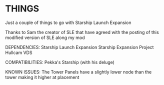 # THINGS
Just a couple of things to go with Starship Launch Expansion

Thanks to Sam the creator of SLE that have agreed with the posting of this modified version of SLE along my mod

DEPENDENCIES:
Starship Launch Expansion
Starship Expansion Project
Hullcam VDS

COMPATIBILITIES:
Pekka's Starship (with his deluge)

KNOWN ISSUES:
The Tower Panels have a slightly lower node than the tower making it higher at placement

